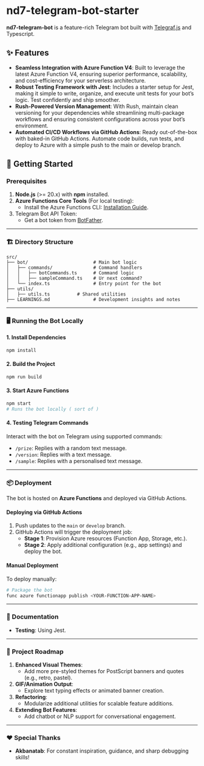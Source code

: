 
# nd7-telegram-bot-starter

**nd7-telegram-bot** is a feature-rich Telegram bot built with [Telegraf.js](https://telegraf.js.org/) and Typescript.

## ✨ Features
- **Seamless Integration with Azure Function V4**:
  Built to leverage the latest Azure Function V4, ensuring superior performance, scalability, and cost-efficiency for your serverless architecture.
- **Robust Testing Framework with Jest**:
  Includes a starter setup for Jest, making it simple to write, organize, and execute unit tests for your bot’s logic. Test confidently and ship smoother.
- **Rush-Powered Version Management**:
  With Rush, maintain clean versioning for your dependencies while streamlining multi-package workflows and ensuring consistent configurations across your bot’s environment.
- **Automated CI/CD Workflows via GitHub Actions**:
  Ready out-of-the-box with baked-in GitHub Actions. Automate code builds, run tests, and deploy to Azure with a simple push to the main or develop branch.

## 🚀 Getting Started
### Prerequisites
1. **Node.js** (>= 20.x) with **npm** installed.
2. **Azure Functions Core Tools** (For local testing):
   - Install the Azure Functions CLI: [Installation Guide](https://learn.microsoft.com/en-us/azure/azure-functions/functions-run-local#install-the-azure-functions-core-tools).
3. Telegram Bot API Token:
   - Get a bot token from [BotFather](https://core.telegram.org/bots#botfather).

---

### 🏗️ Directory Structure
```plaintext
src/
├── bot/                        # Main bot logic
│   ├── commands/               # Command handlers
│   │   ├── botCommands.ts      # Command logic
│   │   ├── sampleCommand.ts    # Ur next command?
│   └── index.ts                # Entry point for the bot
├── utils/
│   ├── utils.ts          # Shared utilities
├── LEARNINGS.md                # Development insights and notes
```

---

### 🖥️ Running the Bot Locally
#### 1. Install Dependencies
```bash
npm install
```

#### 2. Build the Project
```bash
npm run build
```

#### 3. Start Azure Functions
```bash
npm start
# Runs the bot locally ( sort of )
```

#### 4. Testing Telegram Commands
Interact with the bot on Telegram using supported commands:
- `/prize`: Replies with a random text message.
- `/version`: Replies with a text message.
- `/sample`: Replies with a personalised text message.

---

### 📦 Deployment
The bot is hosted on **Azure Functions** and deployed via GitHub Actions.

#### Deploying via GitHub Actions
1. Push updates to the `main` or `develop` branch.
2. GitHub Actions will trigger the deployment job:
   - **Stage 1**: Provision Azure resources (Function App, Storage, etc.).
   - **Stage 2**: Apply additional configuration (e.g., app settings) and deploy the bot.

#### Manual Deployment
To deploy manually:
```bash
# Package the bot
func azure functionapp publish <YOUR-FUNCTION-APP-NAME>
```

---

### 📘 Documentation
- **Testing**: Using Jest.

---

### 🔮 Project Roadmap
1. **Enhanced Visual Themes**:
   - Add more pre-styled themes for PostScript banners and quotes (e.g., retro, pastel).
2. **GIF/Animation Output**:
   - Explore text typing effects or animated banner creation.
3. **Refactoring**:
   - Modularize additional utilities for scalable feature additions.
4. **Extending Bot Features**:
   - Add chatbot or NLP support for conversational engagement.

---

### ♥️ Special Thanks
- **Akbanatab**: For constant inspiration, guidance, and sharp debugging skills!
